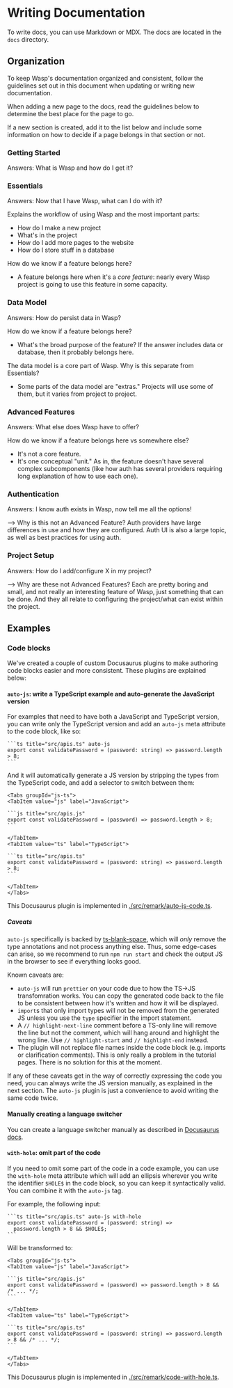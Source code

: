 # Writing Documentation

To write docs, you can use Markdown or MDX. The docs are located in the `docs` directory.

## Organization

To keep Wasp's documentation organized and consistent, follow the guidelines set
out in this document when updating or writing new documentation.

When adding a new page to the docs, read the guidelines below to determine the
best place for the page to go.

If a new section is created, add it to the list below and include some information
on how to decide if a page belongs in that section or not.

### Getting Started

Answers: What is Wasp and how do I get it?

### Essentials

Answers: Now that I have Wasp, what can I do with it?

Explains the workflow of using Wasp and the most important parts:

- How do I make a new project
- What's in the project
- How do I add more pages to the website
- How do I store stuff in a database

How do we know if a feature belongs here?

- A feature belongs here when it's a _core feature_: nearly every Wasp project is
  going to use this feature in some capacity.

### Data Model

Answers: How do persist data in Wasp?

How do we know if a feature belongs here?

- What's the broad purpose of the feature? If the answer includes data or database,
  then it probably belongs here.

The data model is a core part of Wasp. Why is this separate from Essentials?

- Some parts of the data model are "extras." Projects will use some of them, but
  it varies from project to project.

### Advanced Features

Answers: What else does Wasp have to offer?

How do we know if a feature belongs here vs somewhere else?

- It's not a core feature.
- It's one conceptual "unit." As in, the feature doesn't have several complex
  subcomponents (like how auth has several providers requiring long explanation
  of how to use each one).

### Authentication

Answers: I know auth exists in Wasp, now tell me all the options!

--> Why is this not an Advanced Feature? Auth providers have large differences
in use and how they are configured. Auth UI is also a large topic, as well
as best practices for using auth.

### Project Setup

Answers: How do I add/configure X in my project?

--> Why are these not Advanced Features? Each are pretty boring and small, and
not really an interesting feature of Wasp, just something that can be done.
And they all relate to configuring the project/what can exist within the
project.

## Examples

### Code blocks

We've created a couple of custom Docusaurus plugins to make authoring code blocks easier and more consistent.
These plugins are explained below:

#### `auto-js`: write a TypeScript example and auto-generate the JavaScript version

For examples that need to have both a JavaScript and TypeScript version, you can write only the TypeScript version and add an `auto-js` meta attribute to the code block, like so:

````mdx
```ts title="src/apis.ts" auto-js
export const validatePassword = (password: string) => password.length > 8;
```
````

And it will automatically generate a JS version by stripping the types from the TypeScript code, and add a selector to switch between them:

````mdx
<Tabs groupId="js-ts">
<TabItem value="js" label="JavaScript">

```js title="src/apis.js"
export const validatePassword = (password) => password.length > 8;
```

</TabItem>
<TabItem value="ts" label="TypeScript">

```ts title="src/apis.ts"
export const validatePassword = (password: string) => password.length > 8;
```

</TabItem>
</Tabs>
````

This Docusaurus plugin is implemented in [./src/remark/auto-js-code.ts](./src/remark/auto-js-code.ts).

##### Caveats

`auto-js` specifically is backed by [ts-blank-space](https://github.com/bloomberg/ts-blank-space), which will _only_ remove the type annotations and not process anything else. Thus, some edge-cases can arise, so we recommend to run `npm run start` and check the output JS in the browser to see if everything looks good.

Known caveats are:

- `auto-js` will run `prettier` on your code due to how the TS->JS transfomration works. You can copy the generated code back to the file to be consistent between how it's written and how it will be displayed.
- `import`s that only import types will not be removed from the generated JS unless you use the `type` specifier in the import statement.
- A `// highlight-next-line` comment before a TS-only line will remove the line but not the comment, which will hang around and highlight the wrong line. Use `// highlight-start` and `// highlight-end` instead.
- The plugin will not replace file names inside the code block (e.g. imports or clarification comments). This is only really a problem in the tutorial pages. There is no solution for this at the moment.

If any of these caveats get in the way of correctly expressing the code you need, you can always write the JS version manually, as explained in the next section. The `auto-js` plugin is just a convenience to avoid writing the same code twice.

#### Manually creating a language switcher

You can create a language switcher manually as described in [Docusaurus docs](https://docusaurus.io/docs/2.x/markdown-features/code-blocks#multi-language-support-code-blocks).

#### `with-hole`: omit part of the code

If you need to omit some part of the code in a code example, you can use the `with-hole` meta attribute which will add an ellipsis wherever you write the identifier `$HOLE$` in the code block, so you can keep it syntactically valid. You can combine it with the `auto-js` tag.

For example, the following input:

````mdx
```ts title="src/apis.ts" auto-js with-hole
export const validatePassword = (password: string) =>
  password.length > 8 && $HOLE$;
```
````

Will be transformed to:

````mdx
<Tabs groupId="js-ts">
<TabItem value="js" label="JavaScript">

```js title="src/apis.js"
export const validatePassword = (password) => password.length > 8 && /* ... */;
```

</TabItem>
<TabItem value="ts" label="TypeScript">

```ts title="src/apis.ts"
export const validatePassword = (password: string) => password.length > 8 && /* ... */;
```

</TabItem>
</Tabs>
````

This Docusaurus plugin is implemented in [./src/remark/code-with-hole.ts](./src/remark/code-with-hole.ts).
